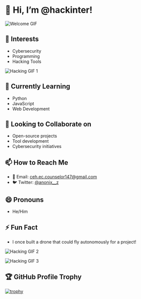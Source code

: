 # 👋 Hi, I’m @hackinter!

![Welcome GIF](https://media.giphy.com/media/l0HlNnXG4Q8vO4t2I/giphy.gif)

## 👀 Interests
- Cybersecurity
- Programming
- Hacking Tools

![Hacking GIF 1](https://media.giphy.com/media/3oEjI6SIIHP3N5zXt6/giphy.gif)

## 🌱 Currently Learning
- Python
- JavaScript
- Web Development

## 💞️ Looking to Collaborate on
- Open-source projects
- Tool development
- Cybersecurity initiatives

## 📫 How to Reach Me
- 📧 Email: [ceh.ec.counselor147@gmail.com](mailto:ceh.ec.counselor147@gmail.com)
- 🐦 Twitter: [@anonix__z](https://twitter.com/anonix__z)

## 😄 Pronouns
- He/Him

## ⚡ Fun Fact
- I once built a drone that could fly autonomously for a project!

![Hacking GIF 2](https://media.giphy.com/media/fAnEC88dMv3vK/giphy.gif)

![Hacking GIF 3](https://media.giphy.com/media/d5aY4QRm0M8A8/giphy.gif)

## 🏆 GitHub Profile Trophy
[![trophy](https://github-profile-trophy.vercel.app/?username=hackinter)](https://github.com/ryo-ma/github-profile-trophy)

<!---
hackinter/hackinter is a ✨ special ✨ repository because its README.md (this file) appears on your GitHub profile.
You can click the Preview link to take a look at your changes.
--->
